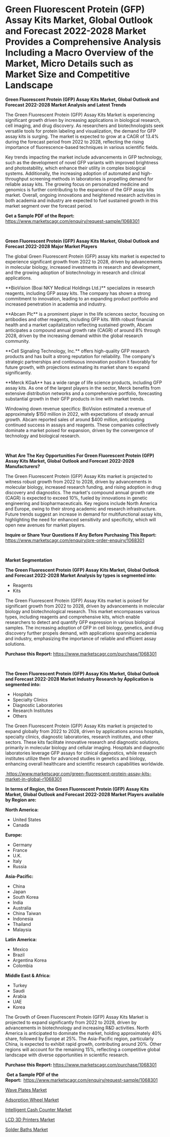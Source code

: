 <p><h1>Green Fluorescent Protein (GFP) Assay Kits Market, Global Outlook and Forecast 2022-2028 Market Provides a Comprehensive Analysis Including a Macro Overview of the Market, Micro Details such as Market Size and Competitive Landscape</h1></p><p><strong>Green Fluorescent Protein (GFP) Assay Kits Market, Global Outlook and Forecast 2022-2028 Market Analysis and Latest Trends</strong></p>
<p><p>The Green Fluorescent Protein (GFP) Assay Kits Market is experiencing significant growth driven by increasing applications in biological research, cell imaging, and drug discovery. As researchers and biotechnologists seek versatile tools for protein labeling and visualization, the demand for GFP assay kits is surging. The market is expected to grow at a CAGR of 13.4% during the forecast period from 2022 to 2028, reflecting the rising importance of fluorescence-based techniques in various scientific fields.</p><p>Key trends impacting the market include advancements in GFP technology, such as the development of novel GFP variants with improved brightness and photostability, which enhance their utility in complex biological systems. Additionally, the increasing adoption of automated and high-throughput screening methods in laboratories is propelling demand for reliable assay kits. The growing focus on personalized medicine and genomics is further contributing to the expansion of the GFP assay kits market. Overall, ongoing innovations and heightened research activities in both academia and industry are expected to fuel sustained growth in this market segment over the forecast period.</p></p>
<p><strong>Get a Sample PDF of the Report:&nbsp;</strong> <a href="https://www.marketscagr.com/enquiry/request-sample/1068301?utm_campaign=2194&utm_medium=2&utm_source=Github&utm_content=ia&utm_term=21032025&utm_id=green-fluorescent-protein-gfp-assay-kits-market-global-outlook-and-forecast-2022-2028">https://www.marketscagr.com/enquiry/request-sample/1068301</a></p>
<p>&nbsp;</p>
<p><strong>Green Fluorescent Protein (GFP) Assay Kits Market, Global Outlook and Forecast 2022-2028 Major Market Players</strong></p>
<p><p>The global Green Fluorescent Protein (GFP) assay kits market is expected to experience significant growth from 2022 to 2028, driven by advancements in molecular biology, increased investments in research and development, and the growing adoption of biotechnology in research and clinical applications.</p><p>**BioVision (Boai NKY Medical Holdings Ltd.)** specializes in research reagents, including GFP assay kits. The company has shown a strong commitment to innovation, leading to an expanding product portfolio and increased penetration in academia and industry.</p><p>**Abcam Plc** is a prominent player in the life sciences sector, focusing on antibodies and other reagents, including GFP kits. With robust financial health and a market capitalization reflecting sustained growth, Abcam anticipates a compound annual growth rate (CAGR) of around 8% through 2028, driven by the increasing demand within the global research community.</p><p>**Cell Signaling Technology, Inc.** offers high-quality GFP research products and has built a strong reputation for reliability. The company's strategic partnerships and continuous innovation position it favorably for future growth, with projections estimating its market share to expand significantly.</p><p>**Merck KGaA** has a wide range of life science products, including GFP assay kits. As one of the largest players in the sector, Merck benefits from extensive distribution networks and a comprehensive portfolio, forecasting substantial growth in their GFP products in line with market trends.</p><p>Windowing down revenue specifics: BioVision estimated a revenue of approximately $150 million in 2022, with expectations of steady annual growth. Abcam reported sales of around $400 million, anticipating continued success in assays and reagents. These companies collectively dominate a market poised for expansion, driven by the convergence of technology and biological research.</p></p>
<p>&nbsp;</p>
<p><strong>What Are The Key Opportunities For Green Fluorescent Protein (GFP) Assay Kits Market, Global Outlook and Forecast 2022-2028 Manufacturers?</strong></p>
<p><p>The Green Fluorescent Protein (GFP) Assay Kits market is projected to witness robust growth from 2022 to 2028, driven by advancements in molecular biology, increased research funding, and rising adoption in drug discovery and diagnostics. The market's compound annual growth rate (CAGR) is expected to exceed 10%, fueled by innovations in genetic engineering and biopharmaceuticals. Key regions include North America and Europe, owing to their strong academic and research infrastructure. Future trends suggest an increase in demand for multifunctional assay kits, highlighting the need for enhanced sensitivity and specificity, which will open new avenues for market players.</p></p>
<p><strong>Inquire or Share Your Questions If Any Before Purchasing This Report:</strong> <a href="https://www.marketscagr.com/enquiry/pre-order-enquiry/1068301?utm_campaign=2194&utm_medium=2&utm_source=Github&utm_content=ia&utm_term=21032025&utm_id=green-fluorescent-protein-gfp-assay-kits-market-global-outlook-and-forecast-2022-2028">https://www.marketscagr.com/enquiry/pre-order-enquiry/1068301</a></p>
<p>&nbsp;</p>
<p><strong>Market Segmentation</strong></p>
<p><strong>The Green Fluorescent Protein (GFP) Assay Kits Market, Global Outlook and Forecast 2022-2028 Market Analysis by types is segmented into:</strong></p>
<p><ul><li>Reagents</li><li>Kits</li></ul></p>
<p><p>The Green Fluorescent Protein (GFP) Assay Kits market is poised for significant growth from 2022 to 2028, driven by advancements in molecular biology and biotechnological research. This market encompasses various types, including reagents and comprehensive kits, which enable researchers to detect and quantify GFP expression in various biological samples. The increasing adoption of GFP in cell biology, genetics, and drug discovery further propels demand, with applications spanning academia and industry, emphasizing the importance of reliable and efficient assay solutions.</p></p>
<p><strong>Purchase this Report:&nbsp;</strong><a href="https://www.marketscagr.com/purchase/1068301?utm_campaign=2194&utm_medium=2&utm_source=Github&utm_content=ia&utm_term=21032025&utm_id=green-fluorescent-protein-gfp-assay-kits-market-global-outlook-and-forecast-2022-2028">https://www.marketscagr.com/purchase/1068301</a></p>
<p>&nbsp;</p>
<p><strong>The Green Fluorescent Protein (GFP) Assay Kits Market, Global Outlook and Forecast 2022-2028 Market Industry Research by Application is segmented into:</strong></p>
<p><ul><li>Hospitals</li><li>Specialty Clinics</li><li>Diagnostic Laboratories</li><li>Research Institutes</li><li>Others</li></ul></p>
<p><p>The Green Fluorescent Protein (GFP) Assay Kits market is projected to expand globally from 2022 to 2028, driven by applications across hospitals, specialty clinics, diagnostic laboratories, research institutes, and other sectors. These kits facilitate innovative research and diagnostic solutions, primarily in molecular biology and cellular imaging. Hospitals and diagnostic laboratories leverage GFP assays for clinical diagnostics, while research institutes utilize them for advanced studies in genetics and biology, enhancing overall healthcare and scientific research capabilities worldwide.</p></p>
<p><a href="https://www.marketscagr.com/green-fluorescent-protein-assay-kits-market-in-global-r1068301?utm_campaign=2194&utm_medium=2&utm_source=Github&utm_content=ia&utm_term=21032025&utm_id=green-fluorescent-protein-gfp-assay-kits-market-global-outlook-and-forecast-2022-2028">&nbsp;https://www.marketscagr.com/green-fluorescent-protein-assay-kits-market-in-global-r1068301</a></p>
<p><strong>In terms of Region, the Green Fluorescent Protein (GFP) Assay Kits Market, Global Outlook and Forecast 2022-2028 Market Players available by Region are:</strong></p>
<p>
    <p> <strong> North America: </strong>
        <ul>
            <li>United States</li>
            <li>Canada</li>
        </ul>
        </p> 
    <p> <strong> Europe: </strong>
        <ul>
            <li>Germany</li>
            <li>France</li>
            <li>U.K.</li>
            <li>Italy</li>
            <li>Russia</li>
        </ul>
        </p> 
    <p> <strong> Asia-Pacific: </strong>
        <ul>
            <li>China</li>
            <li>Japan</li>
            <li>South Korea</li>
            <li>India</li>
            <li>Australia</li>
            <li>China Taiwan</li>
            <li>Indonesia</li>
            <li>Thailand</li>
            <li>Malaysia</li>
        </ul>
        </p> 
    <p> <strong> Latin America: </strong>
        <ul>
            <li>Mexico</li>
            <li>Brazil</li>
            <li>Argentina Korea</li>
            <li>Colombia</li>
        </ul>
        </p> 
    <p> <strong> Middle East & Africa: </strong>
        <ul>
            <li>Turkey</li>
            <li>Saudi</li>
            <li>Arabia</li>
            <li>UAE</li>
            <li>Korea</li>
        </ul>
    </p>
    </p>
<p><p>The Growth of Green Fluorescent Protein (GFP) Assay Kits Market is projected to expand significantly from 2022 to 2028, driven by advancements in biotechnology and increasing R&D activities. North America is anticipated to dominate the market, holding approximately 40% share, followed by Europe at 25%. The Asia-Pacific region, particularly China, is expected to exhibit rapid growth, contributing around 20%. Other regions will account for the remaining 15%, reflecting a competitive global landscape with diverse opportunities in scientific research.</p></p>
<p><strong>Purchase this Report: </strong><a href="https://www.marketscagr.com/purchase/1068301?utm_campaign=2194&utm_medium=2&utm_source=Github&utm_content=ia&utm_term=21032025&utm_id=green-fluorescent-protein-gfp-assay-kits-market-global-outlook-and-forecast-2022-2028">https://www.marketscagr.com/purchase/1068301</a></p>
<p>&nbsp;<strong>Get a Sample PDF of the Report:&nbsp;&nbsp;</strong><a href="https://www.marketscagr.com/enquiry/request-sample/1068301?utm_campaign=2194&utm_medium=2&utm_source=Github&utm_content=ia&utm_term=21032025&utm_id=green-fluorescent-protein-gfp-assay-kits-market-global-outlook-and-forecast-2022-2028">https://www.marketscagr.com/enquiry/request-sample/1068301</a></p>
<p><strong></strong></p>
<p><p><a href="https://www.linkedin.com/pulse/wave-plates-market-global-share-ranking-overall-sales-6yooe?utm_campaign=2194&utm_medium=2&utm_source=Github&utm_content=ia&utm_term=21032025&utm_id=green-fluorescent-protein-gfp-assay-kits-market-global-outlook-and-forecast-2022-2028">Wave Plates Market</a></p><p><a href="https://github.com/eymermanda0p/Market-Research-Report-List-1/blob/main/adsorption-wheel-market.md?utm_campaign=2194&utm_medium=2&utm_source=Github&utm_content=ia&utm_term=21032025&utm_id=green-fluorescent-protein-gfp-assay-kits-market-global-outlook-and-forecast-2022-2028">Adsorption Wheel Market</a></p><p><a href="https://github.com/debowflaggqw/Market-Research-Report-List-1/blob/main/intelligent-cash-counter-market.md?utm_campaign=2194&utm_medium=2&utm_source=Github&utm_content=ia&utm_term=21032025&utm_id=green-fluorescent-protein-gfp-assay-kits-market-global-outlook-and-forecast-2022-2028">Intelligent Cash Counter Market</a></p><p><a href="https://www.linkedin.com/pulse/comprehending-rapid-growth-global-lcd-3d-printers-market-vvtae?utm_campaign=2194&utm_medium=2&utm_source=Github&utm_content=ia&utm_term=21032025&utm_id=green-fluorescent-protein-gfp-assay-kits-market-global-outlook-and-forecast-2022-2028">LCD 3D Printers Market</a></p><p><a href="https://www.linkedin.com/pulse/solder-baths-market-report-in-depth-analysis-global-regional-eq9ke?utm_campaign=2194&utm_medium=2&utm_source=Github&utm_content=ia&utm_term=21032025&utm_id=green-fluorescent-protein-gfp-assay-kits-market-global-outlook-and-forecast-2022-2028">Solder Baths Market</a></p></p>